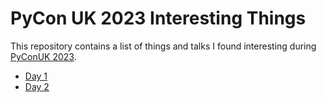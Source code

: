# PyCon UK 2023 Interesting Things

This repository contains a list of things and talks I found interesting during [PyConUK 2023](https://2023.pyconuk.org/).

  * [Day 1](./day_1/README.md)
  * [Day 2](./day_2/README.md)
